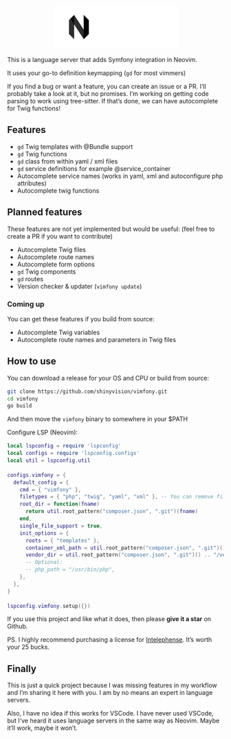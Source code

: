 <p align="center">
    <img src="https://raw.githubusercontent.com/shinyvision/vimfony/main/.github/assets/vimfony_sm.png" alt="Vimfony Logo">
</p>

This is a language server that adds Symfony integration in Neovim.

It uses your go-to definition keymapping (`gd` for most vimmers)

If you find a bug or want a feature, you can create an issue or a PR. I’ll probably take a look at it, but no promises.
I’m working on getting code parsing to work using tree-sitter. If that’s done, we can have autocomplete for Twig functions!

## Features
- `gd` Twig templates with @Bundle support
- `gd` Twig functions
- `gd` class from within yaml / xml files
- `gd` service definitions for example @service_container
- Autocomplete service names (works in yaml, xml and autoconfigure php attributes)
- Autocomplete twig functions

## Planned features
These features are not yet implemented but would be useful:
(feel free to create a PR if you want to contribute)
- Autocomplete Twig files
- Autocomplete route names
- Autocomplete form options
- `gd` Twig components
- `gd` routes
- Version checker & updater (`vimfony update`)

### Coming up
You can get these features if you build from source:
- Autocomplete Twig variables
- Autocomplete route names and parameters in Twig files

## How to use
You can download a release for your OS and CPU or build from source:
```bash
git clone https://github.com/shinyvision/vimfony.git
cd vimfony
go build
```

And then move the `vimfony` binary to somewhere in your $PATH

Configure LSP (Neovim):
```lua
local lspconfig = require 'lspconfig'
local configs = require 'lspconfig.configs'
local util = lspconfig.util

configs.vimfony = {
  default_config = {
    cmd = { "vimfony" },
    filetypes = { "php", "twig", "yaml", "xml" }, -- You can remove file types if you don't like it, but then it won't work in those files
    root_dir = function(fname)
      return util.root_pattern("composer.json", ".git")(fname)
    end,
    single_file_support = true,
    init_options = {
      roots = { "templates" },
      container_xml_path = util.root_pattern("composer.json", ".git")() .. "/var/cache/dev/App_KernelDevDebugContainer.xml", -- Where your container XML is
      vendor_dir = util.root_pattern("composer.json", ".git")() .. "/vendor", -- Where your vendor directory is
      -- Optional:
      -- php_path = "/usr/bin/php",
    },
  },
}

lspconfig.vimfony.setup({})
```

If you use this project and like what it does, then please **give it a star** on Github.

PS. I highly recommend purchasing a license for [Intelephense](https://intelephense.com/). It’s worth your 25 bucks.

## Finally
This is just a quick project because I was missing features in my workflow and I’m sharing it here with you. I am by no means an expert in language servers.

Also, I have no idea if this works for VSCode. I have never used VSCode, but I’ve heard it uses language servers in the same way as Neovim. Maybe it’ll work, maybe it won’t.
